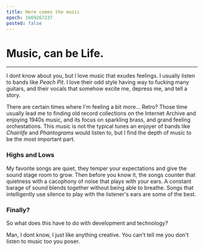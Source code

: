 ```yaml
---
title: Here comes the music
epoch: 1669267237 
posted: false
---
```

# Music, can be Life.

---

I dont know about you, but I love music that exudes feelings. I usually listen to bands like *Peach Pit*. I love their odd style
having way to fucking many guitars, and their vocals that somehow excite me, depress me, and tell a story.

There are certain times where I'm feeling a bit more... Retro? Those time usually lead me to finding old record collections on the
Internet Archive and enjoying 1940s music, and its focus on sparkling brass, and grand feeling orchestations. This music is not
the typical tunes an enjoyer of bands like *Chairlife* and *Phantograms* would listen to, but I find the depth of music to be the
most important part.

### Highs and Lows

My favorite songs are quiet, they temper your expectations and give the sound stage room to grow. Then before you know it, the songs
counter that quietness with a cacophony of noise that plays with your ears. A constant barage of sound blends together without 
being able to breathe. Songs that intelligently use silence to play with the listener's ears are some of the best.

### Finally?

So what does this have to do with development and technology?

Man, I dont know, I just like anything creative. You can't tell me you don't listen to music too you poser. 
